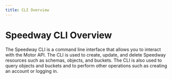 ```yaml
---
title: CLI Overview
---
```

# Speedway CLI Overview

The Speedway CLI is a command line interface that allows you to interact with the Motor API. The CLI is used to create, update, and delete Speedway resources such as schemas, objects, and buckets. The CLI is also used to query objects and buckets and to perform other operations such as creating an account or logging in.